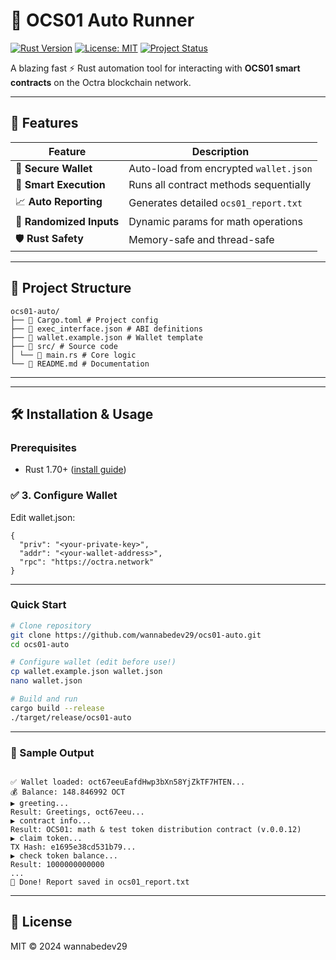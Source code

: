 # 🌟 OCS01 Auto Runner 

[![Rust Version](https://img.shields.io/badge/Rust-1.70%2B-orange?logo=rust)](https://www.rust-lang.org/)
[![License: MIT](https://img.shields.io/badge/License-MIT-green.svg)](https://opensource.org/licenses/MIT)
[![Project Status](https://img.shields.io/badge/Status-Active-brightgreen)](https://github.com/wannabedev29/ocs01-auto/commits/main)

A blazing fast ⚡ Rust automation tool for interacting with **OCS01 smart contracts** on the Octra blockchain network.

---

## 🎯 Features

| Feature | Description |
|---------|-------------|
| 🔐 **Secure Wallet** | Auto-load from encrypted `wallet.json` |
| 🤖 **Smart Execution** | Runs all contract methods sequentially |
| 📈 **Auto Reporting** | Generates detailed `ocs01_report.txt` |
| 🎲 **Randomized Inputs** | Dynamic params for math operations |
| 🛡️ **Rust Safety** | Memory-safe and thread-safe |

---

## 📁 Project Structure

```text
ocs01-auto/
├── 📄 Cargo.toml # Project config
├── 📄 exec_interface.json # ABI definitions
├── 📄 wallet.example.json # Wallet template
├── 📂 src/ # Source code
│ └── 📄 main.rs # Core logic
└── 📄 README.md # Documentation
```
---

---

## 🛠️ Installation & Usage

### Prerequisites
- Rust 1.70+ ([install guide](https://www.rust-lang.org/tools/install))

### ✅ 3. Configure Wallet
Edit wallet.json:
```text
{
  "priv": "<your-private-key>",
  "addr": "<your-wallet-address>",
  "rpc": "https://octra.network"
}
```
---

### Quick Start
```bash
# Clone repository
git clone https://github.com/wannabedev29/ocs01-auto.git
cd ocs01-auto

# Configure wallet (edit before use!)
cp wallet.example.json wallet.json
nano wallet.json

# Build and run
cargo build --release
./target/release/ocs01-auto
```
---
### 📄 Sample Output
```text

✅ Wallet loaded: oct67eeuEafdHwp3bXn58YjZkTF7HTEN...
💰 Balance: 148.846992 OCT
▶ greeting...
Result: Greetings, oct67eeu...
▶ contract info...
Result: OCS01: math & test token distribution contract (v.0.0.12)
▶ claim token...
TX Hash: e1695e38cd531b79...
▶ check token balance...
Result: 1000000000000
...
🎯 Done! Report saved in ocs01_report.txt
```
---
## 📜 License
MIT © 2024 wannabedev29
